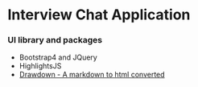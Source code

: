 # Interview Chat Application



### UI library and packages

* Bootstrap4 and JQuery
* HighlightsJS
* [Drawdown - A markdown to html converted](https://github.com/adamvleggett/drawdown)